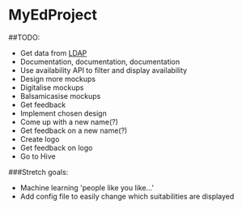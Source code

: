 # MyEdProject

##TODO:

- Get data from [LDAP](https://www.wiki.ed.ac.uk/display/AuthService/Basics)
- Documentation, documentation, documentation
- Use availability API to filter and display availability
- Design more mockups
- Digitalise mockups
- Balsamicasise mockups
- Get feedback
- Implement chosen design
- Come up with a new name(?)
- Get feedback on a new name(?)
- Create logo
- Get feedback on logo
- Go to Hive


###Stretch goals:
- Machine learning 'people like you like...'
- Add config file to easily change which suitabilities are displayed
